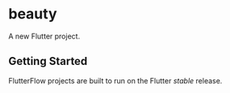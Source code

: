 # beauty

A new Flutter project.

## Getting Started

FlutterFlow projects are built to run on the Flutter _stable_ release.

